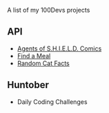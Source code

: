 A list of my 100Devs projects

API
---
* [Agents of S.H.I.E.L.D. Comics](https://ruinaz90.github.io/100devs/shield_comics/)
* [Find a Meal](https://ruinaz90.github.io/100devs/find_a_meal/)
* [Random Cat Facts](https://ruinaz90.github.io/100devs/cat_fact/)

Huntober
---
* Daily Coding Challenges

